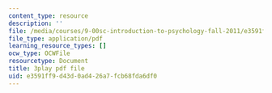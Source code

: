 ```yaml
---
content_type: resource
description: ''
file: /media/courses/9-00sc-introduction-to-psychology-fall-2011/e3591ff9d43d0ad426a7fcb68fda6df0_syXplPKQb_o.pdf
file_type: application/pdf
learning_resource_types: []
ocw_type: OCWFile
resourcetype: Document
title: 3play pdf file
uid: e3591ff9-d43d-0ad4-26a7-fcb68fda6df0
---
```

